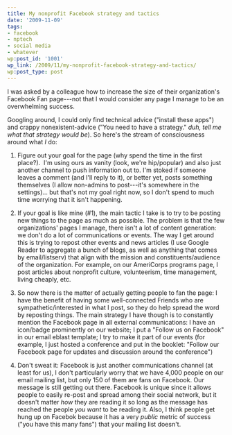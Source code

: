 ```yaml
---
title: My nonprofit Facebook strategy and tactics
date: '2009-11-09'
tags:
- facebook
- nptech
- social media
- whatever
wp:post_id: '1001'
wp_link: /2009/11/my-nonprofit-facebook-strategy-and-tactics/
wp:post_type: post
---
```


I was asked by a colleague how to increase the size of their organization's Facebook Fan page---not that I would consider any page I manage to be an overwhelming success.

Googling around, I could only find technical advice ("install these apps") and crappy nonexistent-advice ("You need to have a strategy." _duh, tell me what that strategy would be_). So here's the stream of consciousness around what _I_ do:

1. Figure out your goal for the page (why spend the time in the first place?).  I'm using ours as vanity (look, we're hip/popular) and also just another channel to push information out to. I'm stoked if someone leaves a comment (and I'll reply to it), or better yet, posts something themselves (I allow non-admins to post---it's somewhere in the settings)... but that's not my goal right now, so I don't spend to much time worrying that it isn't happening.

2. If your goal is like mine (#1), the main tactic I take is to try to be posting new things to the page as much as possible. The problem is that the few organizations' pages I manage, there isn't a lot of content generation: we don't do a lot of communications or events. The way I get around this is trying to repost other events and news articles (I use Google Reader to aggregate a bunch of blogs, as well as anything that comes by email/listserv) that align with the mission and constituents/audience of the organization. For example, on our AmeriCorps programs page, I post articles about nonprofit culture, volunteerism, time management, living cheaply, etc.

3. So now there is the matter of actually getting people to fan the page: I have the benefit of having some well-connected Friends who are sympathetic/interested in what I post, so they do help spread the word by reposting things. The main strategy I have though is to constantly mention the Facebook page in all external communications: I have an icon/badge prominently on our website; I put a "Follow us on Facebook" in our email eblast template; I try to make it part of our events (for example, I just hosted a conference and put in the booklet: "Follow our Facebook page for updates and discussion around the conference")

4. Don't sweat it: Facebook is just another communications channel (at least for us), I don't particularly worry that we have 4,000 people on our email mailing list, but only 150 of them are fans on Facebook. Our message is still getting out there. Facebook is unique since it allows people to easily re-post and spread among their social network, but it doesn't matter _how_ they are reading it so long as the message has reached the people _you want_ to be reading it. Also, I think people get hung up on Facebok because it has a very _public_ metric of success ("you have this many fans") that your mailing list doesn't.
